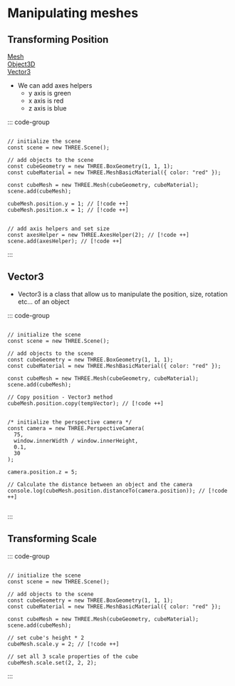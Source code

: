 # Manipulating meshes

## Transforming Position

[Mesh](https://threejs.org/docs/index.html?q=mesh#api/en/objects/Mesh)  
[Object3D](https://threejs.org/docs/index.html?q=mesh#api/en/core/Object3D)  
[Vector3](https://threejs.org/docs/index.html?q=mesh#api/en/math/Vector3)

- We can add axes helpers
  - y axis is green
  - x axis is red
  - z axis is blue

::: code-group

```js:line-numbers [main.js]

// initialize the scene
const scene = new THREE.Scene();

// add objects to the scene
const cubeGeometry = new THREE.BoxGeometry(1, 1, 1);
const cubeMaterial = new THREE.MeshBasicMaterial({ color: "red" });

const cubeMesh = new THREE.Mesh(cubeGeometry, cubeMaterial);
scene.add(cubeMesh);

cubeMesh.position.y = 1; // [!code ++]
cubeMesh.position.x = 1; // [!code ++]


// add axis helpers and set size
const axesHelper = new THREE.AxesHelper(2); // [!code ++]
scene.add(axesHelper); // [!code ++]

```

:::

## Vector3

- Vector3 is a class that allow us to manipulate the position, size, rotation etc... of an object

::: code-group

```js:line-numbers [main.js]

// initialize the scene
const scene = new THREE.Scene();

// add objects to the scene
const cubeGeometry = new THREE.BoxGeometry(1, 1, 1);
const cubeMaterial = new THREE.MeshBasicMaterial({ color: "red" });

const cubeMesh = new THREE.Mesh(cubeGeometry, cubeMaterial);
scene.add(cubeMesh);

// Copy position - Vector3 method
cubeMesh.position.copy(tempVector); // [!code ++]


/* initialize the perspective camera */
const camera = new THREE.PerspectiveCamera(
  75,
  window.innerWidth / window.innerHeight,
  0.1,
  30
);

camera.position.z = 5;

// Calculate the distance between an object and the camera
console.log(cubeMesh.position.distanceTo(camera.position)); // [!code ++]


```

:::

## Transforming Scale

::: code-group

```js:line-numbers [main.js]

// initialize the scene
const scene = new THREE.Scene();

// add objects to the scene
const cubeGeometry = new THREE.BoxGeometry(1, 1, 1);
const cubeMaterial = new THREE.MeshBasicMaterial({ color: "red" });

const cubeMesh = new THREE.Mesh(cubeGeometry, cubeMaterial);
scene.add(cubeMesh);

// set cube's height * 2
cubeMesh.scale.y = 2; // [!code ++]

// set all 3 scale properties of the cube
cubeMesh.scale.set(2, 2, 2);

```

:::
